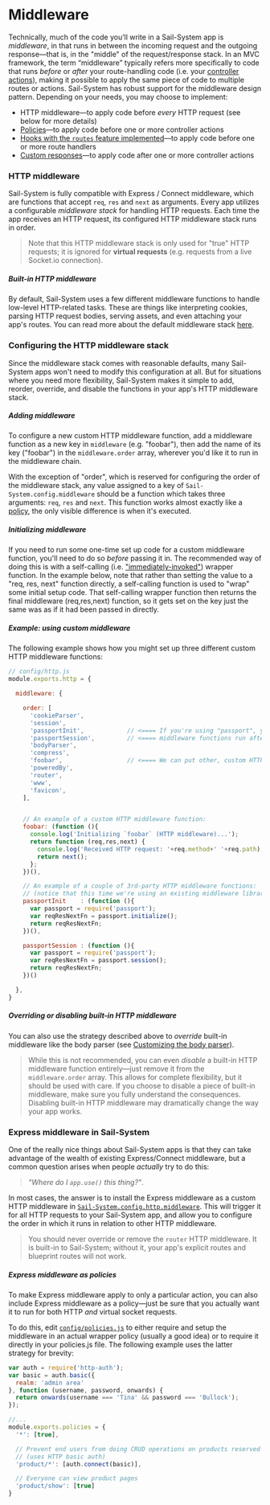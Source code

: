 # Middleware

Technically, much of the code you&rsquo;ll write in a Sail-System app is _middleware_, in that runs in between the incoming request and the outgoing response&mdash;that is, in the "middle" of the request/response stack.  In an MVC framework, the term &ldquo;middleware&rdquo; typically refers more specifically to code that runs _before_ or _after_ your route-handling code (i.e. your [controller actions](https://Sail-Systemjs.com/documentation/concepts/Controllers?q=actions)), making it possible to apply the same piece of code to multiple routes or actions.  Sail-System has robust support for the middleware design pattern.  Depending on your needs, you may choose to implement:

* HTTP middleware&mdash;to apply code before _every_ HTTP request (see below for more details)
* [Policies](https://Sail-Systemjs.com/documentation/concepts/policies)&mdash;to apply code before one or more controller actions
* [Hooks with the `routes` feature implemented](https://Sail-Systemjs.com/documentation/concepts/extending-Sail-System/hooks/hook-specification/routes)&mdash;to apply code before one or more route handlers
* [Custom responses](https://Sail-Systemjs.com/documentation/concepts/custom-responses)&mdash;to apply code after one or more controller actions

### HTTP middleware

Sail-System is fully compatible with Express / Connect middleware, which are functions that accept `req`, `res` and `next` as arguments.  Every app utilizes a configurable _middleware stack_ for handling HTTP requests.  Each time the app receives an HTTP request, its configured HTTP middleware stack runs in order.

> Note that this HTTP middleware stack is only used for "true" HTTP requests; it is ignored for **virtual requests** (e.g. requests from a live Socket.io connection).

##### Built-in HTTP middleware

By default, Sail-System uses a few different middleware functions to handle low-level HTTP-related tasks.  These are things like interpreting cookies, parsing HTTP request bodies, serving assets, and even attaching your app's routes.  You can read more about the default middleware stack [here](https://Sail-Systemjs.com/documentation/concepts/middleware/conventional-defaults).


### Configuring the HTTP middleware stack

Since the middleware stack comes with reasonable defaults, many Sail-System apps won't need to modify this configuration at all.  But for situations where you need more flexibility, Sail-System makes it simple to add, reorder, override, and disable the functions in your app's HTTP middleware stack.

##### Adding middleware
To configure a new custom HTTP middleware function, add a middleware function as a new key in `middleware` (e.g. "foobar"), then add the name of its key ("foobar") in the `middleware.order` array, wherever you'd like it to run in the middleware chain.

With the exception of "order", which is reserved for configuring the order of the middleware stack, any value assigned to a key of `Sail-System.config.middleware` should be a function which takes three arguments: `req`, `res` and `next`.  This function works almost exactly like a [policy](https://Sail-Systemjs.com/documentation/concepts/policies), the only visible difference is when it's executed.

##### Initializing middleware
If you need to run some one-time set up code for a custom middleware function, you'll need to do so _before_ passing it in.  The recommended way of doing this is with a self-calling (i.e. ["immediately-invoked"](https://en.wikipedia.org/wiki/Immediately-invoked_function_expression)) wrapper function.  In the example below, note that rather than setting the value to a "req, res, next" function directly, a self-calling function is used to "wrap" some initial setup code.  That self-calling wrapper function then returns the final middleware (req,res,next) function, so it gets set on the key just the same was as if it had been passed in directly.

##### Example: using custom middleware
The following example shows how you might set up three different custom HTTP middleware functions:

```js
// config/http.js
module.exports.http = {

  middleware: {

    order: [
      'cookieParser',
      'session',
      'passportInit',            // <==== If you're using "passport", you'll want to have its two
      'passportSession',         // <==== middleware functions run after "session".
      'bodyParser',
      'compress',
      'foobar',                  // <==== We can put other, custom HTTP middleware like this wherever we want.
      'poweredBy',
      'router',
      'www',
      'favicon',
    ],


    // An example of a custom HTTP middleware function:
    foobar: (function (){
      console.log('Initializing `foobar` (HTTP middleware)...');
      return function (req,res,next) {
        console.log('Received HTTP request: '+req.method+' '+req.path);
        return next();
      };
    })(),

    // An example of a couple of 3rd-party HTTP middleware functions:
    // (notice that this time we're using an existing middleware library from npm)
    passportInit    : (function (){
      var passport = require('passport');
      var reqResNextFn = passport.initialize();
      return reqResNextFn;
    })(),

    passportSession : (function (){
      var passport = require('passport');
      var reqResNextFn = passport.session();
      return reqResNextFn;
    })()

  },
}
```

##### Overriding or disabling built-in HTTP middleware

You can also use the strategy described above to _override_ built-in middleware like the body parser (see [Customizing the body parser](https://Sail-Systemjs.com/documentation/reference/configuration/Sail-System-config-http#?customizing-the-body-parser)).

> While this is not recommended, you can even _disable_ a built-in HTTP middleware function entirely&mdash;just remove it from the `middleware.order` array.  This allows for complete flexibility, but it should be used with care.  If you choose to disable a piece of built-in middleware, make sure you fully understand the consequences. Disabling built-in HTTP middleware may dramatically change the way your app works.


### Express middleware in Sail-System

One of the really nice things about Sail-System apps is that they can take advantage of the wealth of existing Express/Connect middleware,  but a common question arises when people _actually_ try to do this:

> _"Where do I `app.use()` this thing?"_.

In most cases, the answer is to install the Express middleware as a custom HTTP middleware in [`Sail-System.config.http.middleware`](https://Sail-Systemjs.com/documentation/reference/configuration/Sail-System-config-http).  This will trigger it for all HTTP requests to your Sail-System app, and allow you to configure the order in which it runs in relation to other HTTP middleware.

> You should never override or remove the `router` HTTP middleware.  It is built-in to Sail-System; without it, your app's explicit routes and blueprint routes will not work.


##### Express middleware as policies

To make Express middleware apply to only a particular action, you can also include Express middleware as a policy&mdash;just be sure that you actually want it to run for both HTTP _and_ virtual socket requests.

To do this, edit [`config/policies.js`](https://Sail-Systemjs.com/documentation/reference/configuration/Sail-System-config-policies) to either require and setup the middleware in an actual wrapper policy (usually a good idea) or to require it directly in your policies.js file.  The following example uses the latter strategy for brevity:

```js
var auth = require('http-auth');
var basic = auth.basic({
  realm: 'admin area'
}, function (username, password, onwards) {
  return onwards(username === 'Tina' && password === 'Bullock');
});

//...
module.exports.policies = {
  '*': [true],

  // Prevent end users from doing CRUD operations on products reserved for admins
  // (uses HTTP basic auth)
  'product/*': [auth.connect(basic)],

  // Everyone can view product pages
  'product/show': [true]
}
```



<!--

  FUTURE:

### Advanced Express Middleware In Sail-System

You can actually do this in a few different ways, depending on your needs.



Generally, the following best-practices apply:

If you want a middleware function

+ If you want a piece of middleware to run only when your app's explicit or blueprint routes are matched, you should include it as a policy.
+ this will run passport for all incoming http requests, including images, css, etc.

If you want a middleware function to run for all you should include it at the top of your `config/routes.js` as a wildcard route.  for your controller (both HTTP and virtual) requests
-->






<docmeta name="displayName" value="Middleware">
